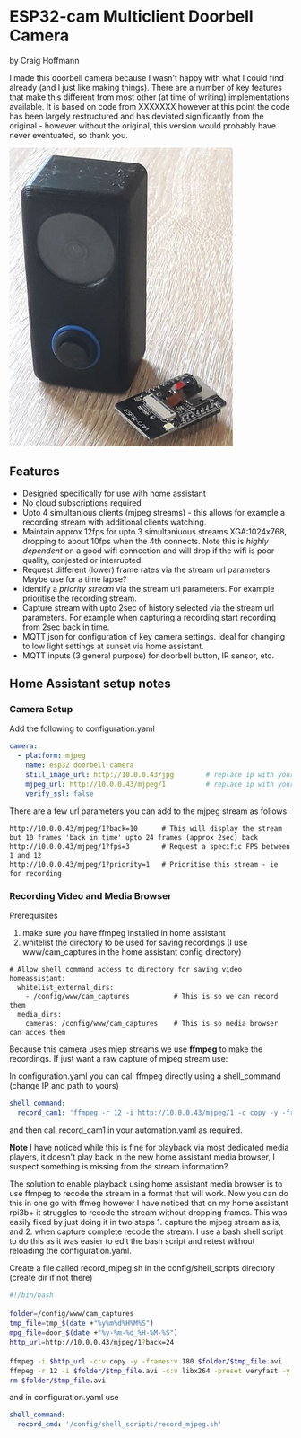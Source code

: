 # ESP32-cam Multiclient Doorbell Camera
by Craig Hoffmann

I made this doorbell camera because I wasn't happy with what I could find already (and I just like making things).  There are a number of key features that make this different from most other (at time of writing) implementations available.  It is based on code from XXXXXXX however at this point the code has been largely restructured and has deviated  significantly from the original - however without the original, this version would probably have never eventuated, so thank you.  

![doorbell](https://github.com/CraigHoffmann/doorbell-camera/blob/master/Images/doorbell.jpg?raw=true)

## Features ##
* Designed specifically for use with home assistant
* No cloud subscriptions required
* Upto 4 simultanious clients (mjpeg streams) - this allows for example a recording stream with additional clients watching.
* Maintain approx 12fps for upto 3 simultaniuous streams XGA:1024x768, dropping to about 10fps when the 4th connects.  Note this is *highly dependent* on a good wifi connection and will drop if the wifi is poor quality, conjested or interrupted.
* Request different (lower) frame rates via the stream url parameters.  Maybe use for a time lapse?
* Identify a *priority stream* via the stream url parameters.  For example prioritise the recording stream.
* Capture stream with upto 2sec of history selected via the stream url parameters.  For example when capturing a recording start recording from 2sec back in time.
* MQTT json for configuration of key camera settings.  Ideal for changing to low light settings at sunset via home assistant.
* MQTT inputs (3 general purpose) for doorbell button, IR sensor, etc.


## Home Assistant setup notes ##

### Camera Setup ###

Add the following to configuration.yaml
```YAML
camera:
  - platform: mjpeg
    name: esp32 doorbell camera
    still_image_url: http://10.0.0.43/jpg        # replace ip with your camera ip
    mjpeg_url: http://10.0.0.43/mjpeg/1          # replace ip with your camera ip
    verify_ssl: false  
```

There are a few url parameters you can add to the mjpeg stream as follows:

```
http://10.0.0.43/mjpeg/1?back=10      # This will display the stream but 10 frames 'back in time' upto 24 frames (approx 2sec) back
http://10.0.0.43/mjpeg/1?fps=3        # Request a specific FPS between 1 and 12
http://10.0.0.43/mjpeg/1?priority=1   # Prioritise this stream - ie for recording
```

### Recording Video and Media Browser ###

Prerequisites
1. make sure you have ffmpeg installed in home assistant
2. whitelist the directory to be used for saving recordings (I use www/cam_captures in the home assistant config directory) 

```
# Allow shell command access to directory for saving video
homeassistant:
  whitelist_external_dirs:
    - /config/www/cam_captures           # This is so we can record them
  media_dirs:
    cameras: /config/www/cam_captures    # This is so media browser can acces them
```

Because this camera uses mjep streams we use **ffmpeg** to make the recordings.  If just want a raw capture of mjpeg stream use:

In configuration.yaml you can call ffmpeg directly using a shell_command (change IP and path to yours)
```YAML
shell_command:
  record_cam1: 'ffmpeg -r 12 -i http://10.0.0.43/mjpeg/1 -c copy -y -frames:v 180 /config/www/cam_captures/recording.avi'
```

and then call record_cam1 in your automation.yaml as required.

**Note** I have noticed while this is fine for playback via most dedicated media players, it doesn't play back in the new home assistant media browser, I suspect something is missing from the stream information?

The solution to enable playback using home assistant media browser is to use ffmpeg to recode the stream in a format that will work.  Now you can do this in one go with ffmeg however I have noticed that on my home assistant rpi3b+ it struggles to recode the stream without dropping frames.  This was easily fixed by just doing it in two steps 1. capture the mjpeg stream as is, and 2. when capture complete recode the stream.  I use a bash shell script to do this as it was easier to edit the bash script and retest without reloading the configuration.yaml.

Create a file called record_mjpeg.sh in the config/shell_scripts directory (create dir if not there)
```BASH
#!/bin/bash

folder=/config/www/cam_captures
tmp_file=tmp_$(date +"%y%m%d%H%M%S")
mpg_file=door_$(date +"%y-%m-%d_%H-%M-%S")
http_url=http://10.0.0.43/mjpeg/1?back=24

ffmpeg -i $http_url -c:v copy -y -frames:v 180 $folder/$tmp_file.avi
ffmpeg -r 12 -i $folder/$tmp_file.avi -c:v libx264 -preset veryfast -y -vf "fps=12,format=yuv420p" $folder/$mpg_file.mp4
rm $folder/$tmp_file.avi
```
and in configuration.yaml use
```YAML
shell_command:
  record_cmd: '/config/shell_scripts/record_mjpeg.sh'
```



